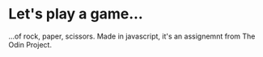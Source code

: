 # Let's play a game...

...of rock, paper, scissors. Made in javascript, it's an assignemnt from The Odin Project.
 
